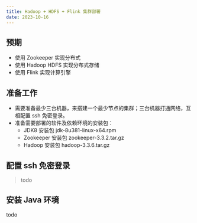 ```yaml
---
title: Hadoop + HDFS + Flink 集群部署
date: 2023-10-16
---
```


## 预期

- 使用 Zookeeper 实现分布式
- 使用 Hadoop HDFS 实现分布式存储
- 使用 Flink 实现计算引擎

## 准备工作

- 需要准备最少三台机器，来搭建一个最少节点的集群；三台机器打通网络，互相配置 ssh 免密登录。
- 准备需要部署的软件及依赖环境的安装包：
  - JDK8 安装包 jdk-8u381-linux-x64.rpm
  - Zookeeper 安装包 zookeeper-3.3.2.tar.gz
  - Hadoop 安装包 hadoop-3.3.6.tar.gz

## 配置 ssh 免密登录

> todo

## 安装 Java 环境

todo
